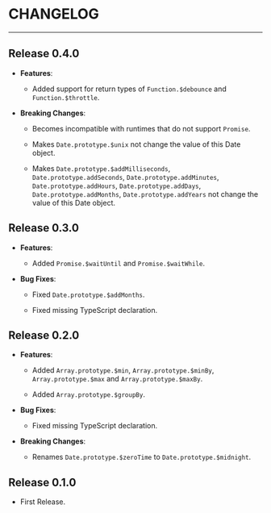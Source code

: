 ﻿# CHANGELOG

---

## Release 0.4.0

-   **Features**:

    -   Added support for return types of `Function.$debounce` and `Function.$throttle`.

-   **Breaking Changes**:

    -   Becomes incompatible with runtimes that do not support `Promise`.

    -   Makes `Date.prototype.$unix` not change the value of this Date object.

    -   Makes `Date.prototype.$addMilliseconds`, `Date.prototype.addSeconds`, `Date.prototype.addMinutes`, `Date.prototype.addHours`, `Date.prototype.addDays`, `Date.prototype.addMonths`, `Date.prototype.addYears` not change the value of this Date object.

## Release 0.3.0

-   **Features**:

    -   Added `Promise.$waitUntil` and `Promise.$waitWhile`.

-   **Bug Fixes**:

    -   Fixed `Date.prototype.$addMonths`.

    -   Fixed missing TypeScript declaration.

## Release 0.2.0

-   **Features**:

    -   Added `Array.prototype.$min`, `Array.prototype.$minBy`, `Array.prototype.$max` and `Array.prototype.$maxBy`.

    -   Added `Array.prototype.$groupBy`.

-   **Bug Fixes**:

    -   Fixed missing TypeScript declaration.

-   **Breaking Changes**:

    -   Renames `Date.prototype.$zeroTime` to `Date.prototype.$midnight`.

## Release 0.1.0

-   First Release.
